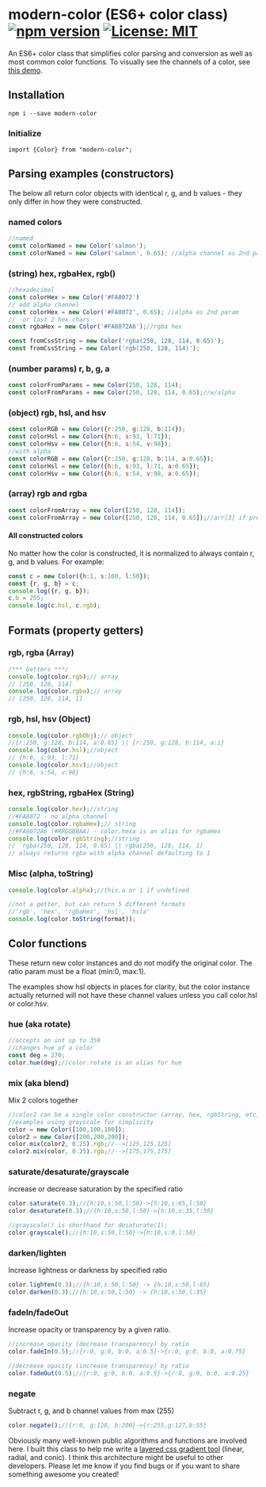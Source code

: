 # modern-color (ES6+ color class)  [![npm version](https://badge.fury.io/js/modern-color.svg)](https://badge.fury.io/js/modern-color) [![License: MIT](https://img.shields.io/badge/License-MIT-yellow.svg)](https://opensource.org/licenses/MIT)

An ES6+ color class that simplifies color parsing and conversion as well as most common color functions. To visually see the channels of a color, see [this demo](http://preview.thewebkid.com/modules/v-cpicker).
 
## Installation
    npm i --save modern-color

### Initialize 
    import {Color} from "modern-color";
  
## Parsing examples (constructors)
The below all return color objects with identical r, g, and b values - they only differ in how they were constructed.
### named colors
```javascript
//named
const colorNamed = new Color('salmon');
const colorNamed = new Color('salmon', 0.65); //alpha channel as 2nd param
```

### (string) hex, rgbaHex, rgb() 
```javascript
//hexadecimal
const colorHex = new Color('#FA8072')
// add alpha channel
const colorHex = new Color('#FA8072', 0.65); //alpha as 2nd param
// -or last 2 hex chars-
const rgbaHex = new Color('#FA8072A6');//rgba hex

const fromCssString = new Color('rgba(250, 128, 114, 0.65)');
const fromCssString = new Color('rgb(250, 128, 114)');
```

### (number params) r, b, g, a 
```javascript
const colorFromParams = new Color(250, 128, 114);
const colorFromParams = new Color(250, 128, 114, 0.65);//w/alpha
```

### (object) rgb, hsl, and hsv  
```javascript
const colorRGB = new Color({r:250, g:128, b:114});
const colorHsl = new Color({h:6, s:93, l:71});
const colorHsv = new Color({h:6, s:54, v:98});
//with alpha
const colorRGB = new Color({r:250, g:128, b:114, a:0.65});
const colorHsl = new Color({h:6, s:93, l:71, a:0.65});
const colorHsv = new Color({h:6, s:54, v:98, a:0.65});
```

### (array) rgb and rgba
```javascript
const colorFromArray = new Color([250, 128, 114]);
const colorFromArray = new Color([250, 128, 114, 0.65]);//arr[3] if present is alpha 
```


#### All constructed colors
No matter how the color is constructed, it is normalized to always contain r, g, and b values. For example:

```javascript 
const c = new Color({h:1, s:100, l:50});
const {r, g, b} = c;
console.log({r, g, b});
c.b = 255;
console.log(c.hsl, c.rgb);
 ```


## Formats (property getters)

### rgb, rgba (Array)
```javascript
/*** Getters ***/
console.log(color.rgb);// array
// [250, 128, 114]
console.log(color.rgba);// array
// [250, 128, 114, 1]
```
### rgb, hsl, hsv (Object)
```javascript
console.log(color.rgbObj);// object
//{r:250, g:128, b:114, a:0.65} || {r:250, g:128, b:114, a:1}
console.log(color.hsl);//object
// {h:6, s:93, l:71}
console.log(color.hsv);//object
// {h:6, s:54, v:98}
```
### hex, rgbString, rgbaHex (String)
```javascript
console.log(color.hex);//string
//#FA8072 - no alpha channel
console.log(color.rgbaHex);// string
//#FA8072A6 (#RRGGBBAA) - color.hexa is an alias for rgbaHex
console.log(color.rgbString);//string
// `rgba(250, 128, 114, 0.65) || rgba(250, 128, 114, 1)
// always returns rgba with alpha channel defaulting to 1
```

### Misc (alpha, toString)
```javascript
console.log(color.alpha);//this.a or 1 if undefined

//not a getter, but can return 5 different formats
//'rgb', 'hex', 'rgbaHex', 'hsl', 'hsla' 
console.log(color.toString(format));

```

## Color functions
These return new color instances and do not modify the original color. The ratio param must be a float (min:0, max:1). 

The examples show hsl objects in places for clarity, but the color instance actually returned will not have these channel values unless you call color.hsl or color.hsv.

### hue (aka rotate)
```javascript
//accepts an int up to 359
//changes hue of a color
const deg = 270;
color.hue(deg);//color.rotate is an alias for hue
```

### mix (aka blend)
Mix 2 colors together
```javascript
//color2 can be a single color constructor (array, hex, rgbString, etc)
//examples using grayscale for simplicity  
color = new Color([100,100,100]);
color2 = new Color([200,200,200]);
color.mix(color2, 0.25).rgb;//-->[125,125,125]
color2.mix(color, 0.25).rgb;//-->[175,175,175]
```
### saturate/desaturate/grayscale
increase or decrease saturation by the specified ratio
```javascript
color.saturate(0.3);//{h:10,s:50,l:50}->{h:10,s:65,l:50}
color.desaturate(0.3);//{h:10,s:50,l:50}->{h:10,s:35,l:50}

//grayscale() is shorthand for desaturate(1);
color.grayscale();//{h:10,s:50,l:50}->{h:10,s:0,l:50}
```

### darken/lighten
Increase lightness or darkness by specified ratio 
```javascript
color.lighten(0.3);//{h:10,s:50,l:50} -> {h:10,s:50,l:65}
color.darken(0.3);//{h:10,s:50,l:50} -> {h:10,s:50,l:35}
```
### fadeIn/fadeOut
Increase opacity or transparency by a given ratio. 
```javascript
//increase opacity (decrease transparency) by ratio
color.fadeIn(0.5);//{r:0, g:0, b:0, a:0.5}->{r:0, g:0, b:0, a:0.75}

//decrease opacity (increase transparency) by ratio
color.fadeOut(0.5);//{r:0, g:0, b:0, a:0.5}->{r:0, g:0, b:0, a:0.25}
```
### negate
Subtract r, g, and b channel values from max (255) 
```javascript
color.negate();//{r:0, g:128, b:200}->{r:255,g:127,b:55}
```

Obviously many well-known public algorithms and functions are involved here. I built this class to help me write a [layered css gradient tool](http://preview.thewebkid.com/gradients) (linear, radial, and conic). I think this architecture might be useful to other developers. Please let me know if you find bugs or if you want to share something awesome you created!
